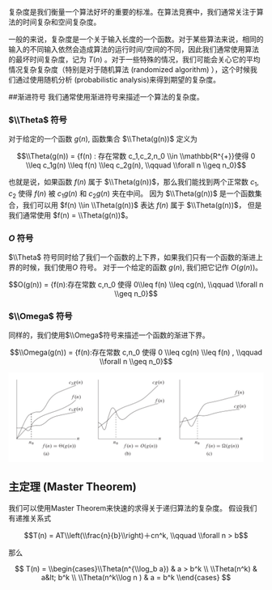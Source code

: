 复杂度是我们衡量一个算法好坏的重要的标准。在算法竞赛中，我们通常关注于算法的时间复杂和空间复杂度。 

一般的来说，复杂度是一个关于输入长度的一个函数。对于某些算法来说，相同的输入的不同输入依然会造成算法的运行时间/空间的不同，因此我们通常使用算法的最坏时间复杂度，记为 $T(n)$ 。对于一些特殊的情况，我们可能会关心它的平均情况复杂复杂度（特别是对于随机算法 (randomized algorithm) ），这个时候我们通过使用随机分析 (probabilistic analysis)来得到期望的复杂度。

\##渐进符号
我们通常使用渐进符号来描述一个算法的复杂度。

### $\\Theta$ 符号

对于给定的一个函数 $g(n)$, 函数集合 $\\Theta(g(n))$ 定义为

$$\\Theta(g(n)) = {f(n) : 存在常数 c_1,c_2,n_0 \\in \\mathbb{R^{+}}使得 0 \\leq c_1g(n) \\leq f(n) \\leq c_2g(n), \\qquad \\forall n \\geq n_0}$$

也就是说，如果函数 $f(n)$ 属于 $\\Theta(g(n))$，那么我们能找到两个正常数 $c_1, c_2$ 使得 $f(n)$ 被 $c_1g(n)$ 和 $c_2g(n)$ 夹在中间。 因为 $\\Theta(g(n))$ 是一个函数集合，我们可以用 $f(n) \\in \\Theta(g(n))$ 表达 $f(n)$ 属于 $\\Theta(g(n))$， 但是我们通常使用 $f(n) = \\Theta(g(n))$。

### $O$ 符号

$\\Theta$ 符号同时给了我们一个函数的上下界，如果我们只有一个函数的渐进上界的时候，我们使用$O$ 符号。 对于一个给定的函数 $g(n)$, 我们把它记作 $O(g(n))$。

$$O(g(n)) = {f(n):存在常数 c,n_0 使得 0\\leq f(n) \\leq cg(n), \\qquad \\forall n \\geq n_0}$$

### $\\Omega$ 符号

同样的，我们使用$\\Omega$符号来描述一个函数的渐进下界。

$$\\Omega(g(n)) = {f(n):存在常数 c,n_0 使得 0 \\leq cg(n) \\leq f(n) , \\qquad \\forall n \\geq n_0}$$

![](images/order.png)

## 主定理 (Master Theorem)

我们可以使用Master Theorem来快速的求得关于递归算法的复杂度。
假设我们有递推关系式

$$T(n) = AT\\left(\\frac{n}{b}\\right)＋cn^k, \\qquad \\forall n > b$$ 

那么

$$
T(n) = \\begin{cases}\\Theta(n^{\\log_b a}) & a > b^k \\ \\Theta(n^k) & a&lt; b^k \\ \\Theta(n^k\\log n ) & a = b^k \\end{cases}
$$ 
